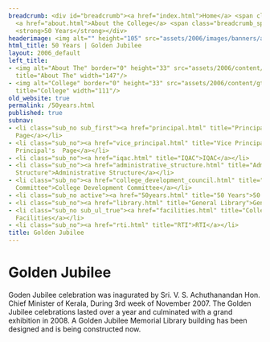 ```yaml
---
breadcrumb: <div id="breadcrumb"><a href="index.html">Home</a> <span class="breadcrumb_spacer">&gt;</span>
  <a href="about.html">About the College</a> <span class="breadcrumb_spacer">&gt;</span>
  <strong>50 Years</strong></div>
headerimage: <img alt="" height="105" src="assets/2006/images/banners/about.jpg" width="472"/>
html_title: 50 Years | Golden Jubilee
layout: 2006_default
left_title:
- <img alt="About The" border="0" height="33" src="assets/2006/content/gt/6c823ce509233ee7077ed1b754cb8830.png"
  title="About The" width="147"/>
- <img alt="College" border="0" height="33" src="assets/2006/content/gt/50e0a1247d4d2e8d760ae187462b9408.png"
  title="College" width="111"/>
old_website: true
permalink: /50years.html
published: true
subnav:
- <li class="sub_no sub_first"><a href="principal.html" title="Principal's Page">Principal's
  Page</a></li>
- <li class="sub_no"><a href="vice_principal.html" title="Vice Principal's  Page">Vice
  Principal's  Page</a></li>
- <li class="sub_no"><a href="iqac.html" title="IQAC">IQAC</a></li>
- <li class="sub_no"><a href="administrative_structure.html" title="Administrative
  Structure">Administrative Structure</a></li>
- <li class="sub_no"><a href="college_development_council.html" title="College Development
  Committee">College Development Committee</a></li>
- <li class="sub_no active"><a href="50years.html" title="50 Years">50 Years</a></li>
- <li class="sub_no"><a href="library.html" title="General Library">General Library</a></li>
- <li class="sub_no sub_ul_true"><a href="facilities.html" title="College Facilities">College
  Facilities</a></li>
- <li class="sub_no"><a href="rti.html" title="RTI">RTI</a></li>
title: Golden Jubilee
---
```


# Golden Jubilee

Goden Jubilee celebration was inagurated by Sri. V. S. Achuthanandan Hon.
Chief Minister of Kerala, During 3rd week of November 2007. The Golden Jubilee
celebrations lasted over a year and culminated with a grand exhibition in
2008. A Golden Jubilee Memorial Library building has been designed and is
being constructed now.